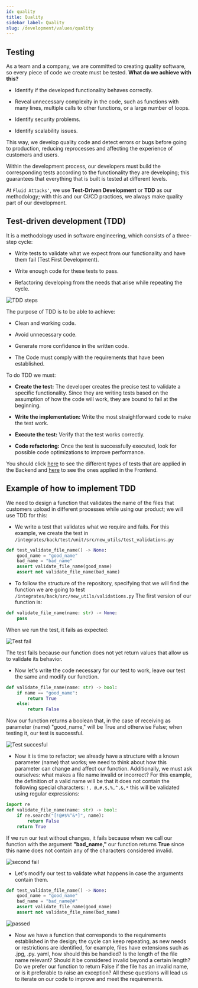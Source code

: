 ```yaml
---
id: quality
title: Quality
sidebar_label: Quality
slug: /development/values/quality
---
```


## Testing

As a team and a company,
we are committed to creating quality software,
so every piece of code we create must be tested.
**What do we achieve with this?**

- Identify if the developed functionality behaves correctly.

- Reveal unnecessary complexity in the code,
  such as functions with many lines,
  multiple calls to other functions,
  or a large number of loops.

- Identify security problems.

- Identify scalability issues.

This way,
we develop quality code and detect errors
or bugs before going to production,
reducing reprocesses and affecting
the experience of customers and users.

Within the development process,
our developers must build the corresponding
tests according to the functionality
they are developing;
this guarantees that everything that
is built is tested at different levels.

At `Fluid Attacks'`,
we use **Test-Driven Development**
or **TDD** as our methodology;
with this and our CI/CD practices,
we always make quality part of our development.

## Test-driven development (TDD)

It is a methodology used in software engineering,
which consists of a three-step cycle:

- Write tests to validate what we expect
  from our functionality and have them fail
  (Test First Development).

- Write enough code for these tests to pass.

- Refactoring developing from the needs that
  arise while repeating the cycle.

![TDD steps](https://res.cloudinary.com/fluid-attacks/image/upload/v1676369649/docs/development/values/process_tdd.jpg)

The purpose of TDD is to be able to achieve:

- Clean and working code.

- Avoid unnecessary code.

- Generate more confidence in the written code.

- The Code must comply with the requirements that have been established.

To do TDD we must:

- **Create the test:**
  The developer creates the precise test
  to validate a specific functionality.
  Since they are writing tests based on the
  assumption of how the code will work,
  they are bound to fail at the beginning.

- **Write the implementation:**
  Write the most straightforward code to make the test work.

- **Execute the test:**
  Verify that the test works correctly.

- **Code refactoring:**
  Once the test is successfully executed,
  look for possible code optimizations to
  improve performance.

You should click
[here](/development/products/integrates/backend/testing/)
to see the different
types of tests that are applied in the Backend
and
[here](/development/products/integrates/frontend#frontend-testing)
to see the ones applied in the Frontend.

## Example of how to implement TDD

We need to design a function that validates
the name of the files that customers upload in
different processes while using our product;
we will use TDD for this:

- We write a test that validates what we require and fails.
  For this example, we create the test in
  `/integrates/back/test/unit/src/new_utils/test_validations.py`

```python
def test_validate_file_name() -> None:
    good_name = "good_name"
    bad_name = "bad_name"
    assert validate_file_name(good_name)
    assert not validate_file_name(bad_name)

```

- To follow the structure of the repository,
  specifying that we will find the function we are going to test
  `/integrates/back/src/new_utils/validations.py`
  The first version of our function is:

```python
def validate_file_name(name: str) -> None:
    pass

```

When we run the test,
it fails as expected:

![Test fail](https://res.cloudinary.com/fluid-attacks/image/upload/v1676375093/docs/development/values/failed.png)

The test fails because our function does not yet
return values that allow us to validate its behavior.

- Now let's write the code necessary for our test to work,
  leave our test the same  and modify our function.

```python
def validate_file_name(name: str) -> bool:
    if name == "good_name":
        return True
    else:
        return False

```

Now our function returns a boolean that,
in the case of receiving as parameter (name) "good_name,"
will be True and otherwise False;
when testing it,
our test is successful.

![Test succesful](https://res.cloudinary.com/fluid-attacks/image/upload/v1676375620/docs/development/values/succesful.png)

- Now it is time to refactor;
  we already have a structure with a known
  parameter (name) that works;
  we need to think about how this parameter
  can change and affect our function.
  Additionally,
  we must ask ourselves:
  what makes a file name invalid or incorrect?
  For this example,
  the definition of a valid name will be that
  it does not contain the following special characters:
  `!, @,#,$,%,^,&,*`
  this will be validated using regular expressions:

```python
import re
def validate_file_name(name: str) -> bool:
    if re.search("[!@#$%^&*]", name):
        return False
    return True

```

If we run our test without changes,
it fails because when we call our
function with the argument **"bad_name,"**
our function returns **True**
since this name does not contain any
of the characters considered invalid.

![second fail](https://res.cloudinary.com/fluid-attacks/image/upload/v1676379764/docs/development/values/secod_filed.png)

- Let's modify our test to validate what happens
  in case the arguments contain them.

```python
def test_validate_file_name() -> None:
    good_name = "good_name"
    bad_name = "bad_name@#"
    assert validate_file_name(good_name)
    assert not validate_file_name(bad_name)

```

![passed](https://res.cloudinary.com/fluid-attacks/image/upload/v1676381578/docs/development/values/passed.png)

- Now we have a function that corresponds to the
  requirements established in the design;
  the cycle can keep repeating,
  as new needs or restrictions are identified,
  for example,
  files have extensions such as .jpg,
  .py.
  yaml,
  how should this be handled?
  Is the length of the file name relevant?
  Should it be considered invalid beyond a certain length?
  Do we prefer our function to return False
  if the file has an invalid name,
  or is it preferable to raise an exception?
  All these questions will lead us to iterate
  on our code to improve and meet the requirements.
